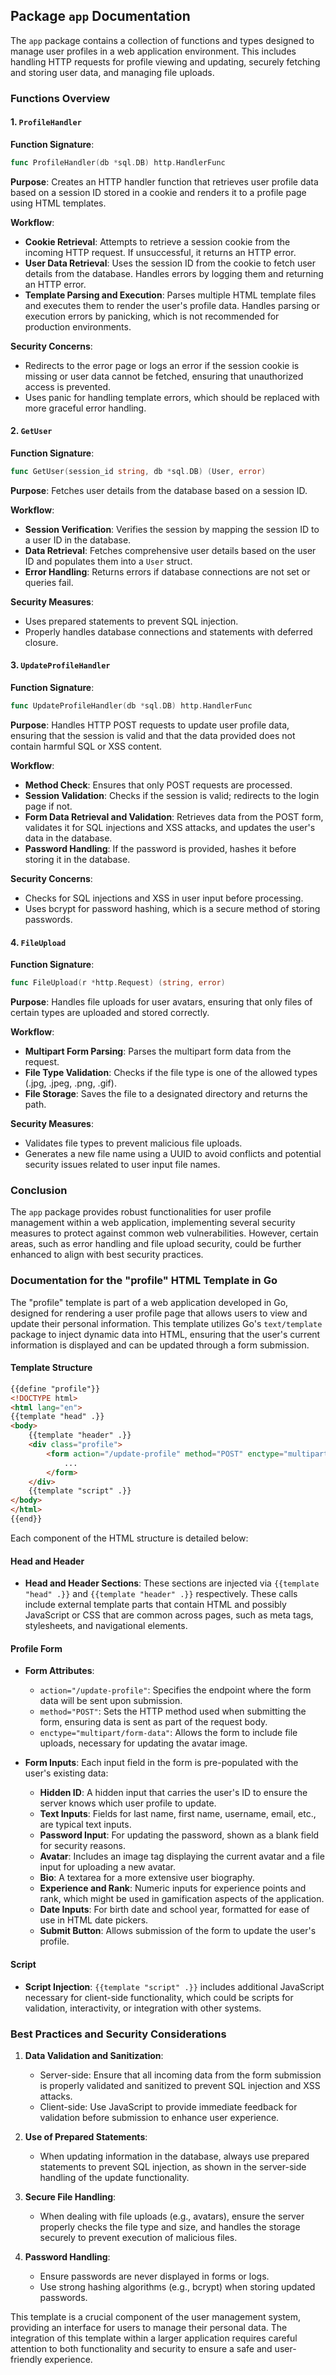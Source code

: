 
## Package `app` Documentation

The `app` package contains a collection of functions and types designed to manage user profiles in a web application environment. This includes handling HTTP requests for profile viewing and updating, securely fetching and storing user data, and managing file uploads.

### Functions Overview

#### 1. `ProfileHandler`

**Function Signature**:
```go
func ProfileHandler(db *sql.DB) http.HandlerFunc
```

**Purpose**:
Creates an HTTP handler function that retrieves user profile data based on a session ID stored in a cookie and renders it to a profile page using HTML templates.

**Workflow**:
- **Cookie Retrieval**: Attempts to retrieve a session cookie from the incoming HTTP request. If unsuccessful, it returns an HTTP error.
- **User Data Retrieval**: Uses the session ID from the cookie to fetch user details from the database. Handles errors by logging them and returning an HTTP error.
- **Template Parsing and Execution**: Parses multiple HTML template files and executes them to render the user's profile data. Handles parsing or execution errors by panicking, which is not recommended for production environments.

**Security Concerns**:
- Redirects to the error page or logs an error if the session cookie is missing or user data cannot be fetched, ensuring that unauthorized access is prevented.
- Uses panic for handling template errors, which should be replaced with more graceful error handling.

#### 2. `GetUser`

**Function Signature**:
```go
func GetUser(session_id string, db *sql.DB) (User, error)
```

**Purpose**:
Fetches user details from the database based on a session ID.

**Workflow**:
- **Session Verification**: Verifies the session by mapping the session ID to a user ID in the database.
- **Data Retrieval**: Fetches comprehensive user details based on the user ID and populates them into a `User` struct.
- **Error Handling**: Returns errors if database connections are not set or queries fail.

**Security Measures**:
- Uses prepared statements to prevent SQL injection.
- Properly handles database connections and statements with deferred closure.

#### 3. `UpdateProfileHandler`

**Function Signature**:
```go
func UpdateProfileHandler(db *sql.DB) http.HandlerFunc
```

**Purpose**:
Handles HTTP POST requests to update user profile data, ensuring that the session is valid and that the data provided does not contain harmful SQL or XSS content.

**Workflow**:
- **Method Check**: Ensures that only POST requests are processed.
- **Session Validation**: Checks if the session is valid; redirects to the login page if not.
- **Form Data Retrieval and Validation**: Retrieves data from the POST form, validates it for SQL injections and XSS attacks, and updates the user's data in the database.
- **Password Handling**: If the password is provided, hashes it before storing it in the database.

**Security Concerns**:
- Checks for SQL injections and XSS in user input before processing.
- Uses bcrypt for password hashing, which is a secure method of storing passwords.

#### 4. `FileUpload`

**Function Signature**:
```go
func FileUpload(r *http.Request) (string, error)
```

**Purpose**:
Handles file uploads for user avatars, ensuring that only files of certain types are uploaded and stored correctly.

**Workflow**:
- **Multipart Form Parsing**: Parses the multipart form data from the request.
- **File Type Validation**: Checks if the file type is one of the allowed types (.jpg, .jpeg, .png, .gif).
- **File Storage**: Saves the file to a designated directory and returns the path.

**Security Measures**:
- Validates file types to prevent malicious file uploads.
- Generates a new file name using a UUID to avoid conflicts and potential security issues related to user input file names.

### Conclusion

The `app` package provides robust functionalities for user profile management within a web application, implementing several security measures to protect against common web vulnerabilities. However, certain areas, such as error handling and file upload security, could be further enhanced to align with best security practices.
### Documentation for the "profile" HTML Template in Go

The "profile" template is part of a web application developed in Go, designed for rendering a user profile page that allows users to view and update their personal information. This template utilizes Go's `text/template` package to inject dynamic data into HTML, ensuring that the user's current information is displayed and can be updated through a form submission.

#### Template Structure

```html
{{define "profile"}}
<!DOCTYPE html>
<html lang="en">
{{template "head" .}}
<body>
    {{template "header" .}}
    <div class="profile">
        <form action="/update-profile" method="POST" enctype="multipart/form-data">
            ...
        </form>
    </div>
    {{template "script" .}}
</body>
</html>
{{end}}
```

Each component of the HTML structure is detailed below:

#### Head and Header

- **Head and Header Sections**: These sections are injected via `{{template "head" .}}` and `{{template "header" .}}` respectively. These calls include external template parts that contain HTML and possibly JavaScript or CSS that are common across pages, such as meta tags, stylesheets, and navigational elements.

#### Profile Form

- **Form Attributes**:
  - `action="/update-profile"`: Specifies the endpoint where the form data will be sent upon submission.
  - `method="POST"`: Sets the HTTP method used when submitting the form, ensuring data is sent as part of the request body.
  - `enctype="multipart/form-data"`: Allows the form to include file uploads, necessary for updating the avatar image.

- **Form Inputs**:
  Each input field in the form is pre-populated with the user's existing data:
  - **Hidden ID**: A hidden input that carries the user's ID to ensure the server knows which user profile to update.
  - **Text Inputs**: Fields for last name, first name, username, email, etc., are typical text inputs.
  - **Password Input**: For updating the password, shown as a blank field for security reasons.
  - **Avatar**: Includes an image tag displaying the current avatar and a file input for uploading a new avatar.
  - **Bio**: A textarea for a more extensive user biography.
  - **Experience and Rank**: Numeric inputs for experience points and rank, which might be used in gamification aspects of the application.
  - **Date Inputs**: For birth date and school year, formatted for ease of use in HTML date pickers.
  - **Submit Button**: Allows submission of the form to update the user's profile.

#### Script

- **Script Injection**: `{{template "script" .}}` includes additional JavaScript necessary for client-side functionality, which could be scripts for validation, interactivity, or integration with other systems.

### Best Practices and Security Considerations

1. **Data Validation and Sanitization**:
   - Server-side: Ensure that all incoming data from the form submission is properly validated and sanitized to prevent SQL injection and XSS attacks.
   - Client-side: Use JavaScript to provide immediate feedback for validation before submission to enhance user experience.

2. **Use of Prepared Statements**:
   - When updating information in the database, always use prepared statements to prevent SQL injection, as shown in the server-side handling of the update functionality.

3. **Secure File Handling**:
   - When dealing with file uploads (e.g., avatars), ensure the server properly checks the file type and size, and handles the storage securely to prevent execution of malicious files.

4. **Password Handling**:
   - Ensure passwords are never displayed in forms or logs.
   - Use strong hashing algorithms (e.g., bcrypt) when storing updated passwords.

This template is a crucial component of the user management system, providing an interface for users to manage their personal data. The integration of this template within a larger application requires careful attention to both functionality and security to ensure a safe and user-friendly experience.